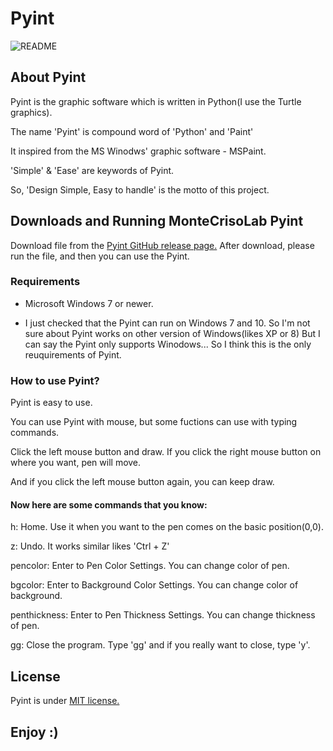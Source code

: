# Pyint

![README](https://user-images.githubusercontent.com/87603390/126960711-4a1ca12b-bf58-4cf3-a6af-35f54c508f0c.PNG)


## About Pyint

Pyint is the graphic software which is written in Python(I use the Turtle graphics).

The name 'Pyint' is compound word of 'Python' and 'Paint'

It inspired from the MS Winodws' graphic software - MSPaint.

'Simple' & 'Ease' are keywords of Pyint.

So, 'Design Simple, Easy to handle' is the motto of this project.

## Downloads and Running MonteCrisoLab Pyint

Download file from the [Pyint GitHub release page.](https://github.com/Johndoe0153/Pyint/releases)
After download, please run the file, and then you can use the Pyint.

### Requirements

- Microsoft Windows 7 or newer.
 
 - I just checked that the Pyint can run on Windows 7 and 10. So I'm not sure about Pyint works on other version of Windows(likes XP or 8)
  But I can say the Pyint only supports Winodows... So I think this is the only reuquirements of Pyint.

### How to use Pyint?

Pyint is easy to use.

You can use Pyint with mouse, but some fuctions can use with typing commands.

Click the left mouse button and draw. If you click the right mouse button on where you want, pen will move.

And if you click the left mouse button again, you can keep draw.

#### Now here are some commands that you know:

h: Home. Use it when you want to the pen comes on the basic position(0,0).

z: Undo. It works similar likes 'Ctrl + Z'

pencolor: Enter to Pen Color Settings. You can change color of pen.

bgcolor: Enter to Background Color Settings. You can change color of background.

penthickness: Enter to Pen Thickness Settings. You can change thickness of pen.

gg: Close the program. Type 'gg' and if you really want to close, type 'y'.

## License

Pyint is under [MIT license.](https://github.com/Johndoe0153/Pyint/blob/master/LICENSE.md)

## Enjoy :)
